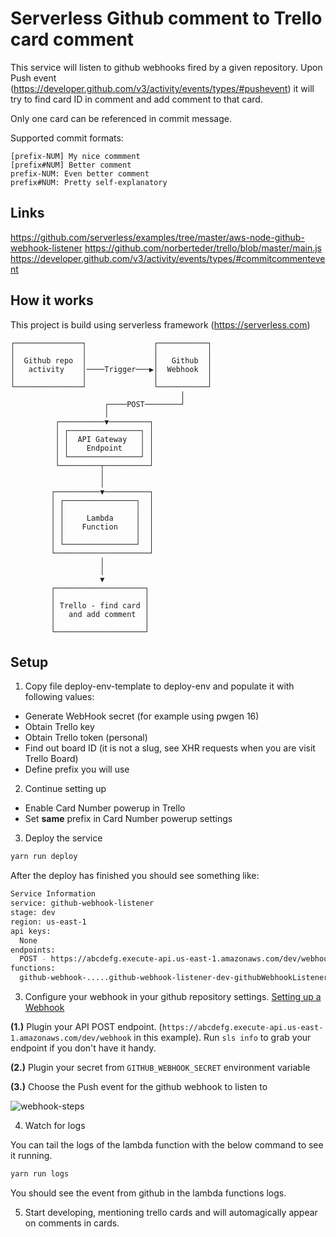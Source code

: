 # Serverless Github comment to Trello card comment

This service will listen to github webhooks fired by a given repository.
Upon Push event (https://developer.github.com/v3/activity/events/types/#pushevent)
it will try to find card ID in comment and add comment to that card.

Only one card can be referenced in commit message.

Supported commit formats:

```
[prefix-NUM] My nice commment
[prefix#NUM] Better comment
prefix-NUM: Even better comment
prefix#NUM: Pretty self-explanatory
```

## Links

https://github.com/serverless/examples/tree/master/aws-node-github-webhook-listener
https://github.com/norberteder/trello/blob/master/main.js
https://developer.github.com/v3/activity/events/types/#commitcommentevent

## How it works

This project is build using serverless framework (https://serverless.com)

```
┌───────────────┐               ┌───────────┐
│               │               │           │
│  Github repo  │               │   Github  │
│   activity    │────Trigger───▶│  Webhook  │
│               │               │           │
└───────────────┘               └───────────┘
                                      │
                     ┌────POST────────┘
                     │
          ┌──────────▼─────────┐
          │ ┌────────────────┐ │
          │ │  API Gateway   │ │
          │ │    Endpoint    │ │
          │ └────────────────┘ │
          └─────────┬──────────┘
                    │
                    │
         ┌──────────▼──────────┐
         │ ┌────────────────┐  │
         │ │                │  │
         │ │     Lambda     │  │
         │ │    Function    │  │
         │ │                │  │
         │ └────────────────┘  │
         └─────────────────────┘
                    │
                    │
                    ▼
         ┌────────────────────┐
         │                    │
         │ Trello - find card │
         │   and add comment  │
         │                    │
         └────────────────────┘
```

## Setup

1. Copy file deploy-env-template to deploy-env and populate it with following values:

  * Generate WebHook secret (for example using pwgen 16)
  * Obtain Trello key
  * Obtain Trello token (personal)
  * Find out board ID (it is not a slug, see XHR requests when you are visit Trello Board)
  * Define prefix you will use
  
2. Continue setting up 
  
  * Enable Card Number powerup in Trello
  * Set __same__ prefix in Card Number powerup settings

3. Deploy the service

  ```bash
  yarn run deploy
  ```

  After the deploy has finished you should see something like:
  ```bash
  Service Information
  service: github-webhook-listener
  stage: dev
  region: us-east-1
  api keys:
    None
  endpoints:
    POST - https://abcdefg.execute-api.us-east-1.amazonaws.com/dev/webhook
  functions:
    github-webhook-.....github-webhook-listener-dev-githubWebhookListener
  ```

3. Configure your webhook in your github repository settings. [Setting up a Webhook](https://developer.github.com/webhooks/creating/#setting-up-a-webhook)

  **(1.)** Plugin your API POST endpoint. (`https://abcdefg.execute-api.us-east-1.amazonaws.com/dev/webhook` in this example). Run `sls info` to grab your endpoint if you don't have it handy.

  **(2.)** Plugin your secret from `GITHUB_WEBHOOK_SECRET` environment variable

  **(3.)** Choose the Push event for the github webhook to listen to

  ![webhook-steps](https://cloud.githubusercontent.com/assets/532272/21461773/db7cecd2-c922-11e6-9362-6bbf4661fe14.jpg)

4. Watch for logs 

  You can tail the logs of the lambda function with the below command to see it running.
  
  ```bash
  yarn run logs
  ```

  You should see the event from github in the lambda functions logs.

5. Start developing, mentioning trello cards and will automagically appear on comments in cards.
